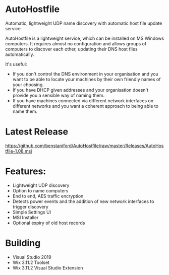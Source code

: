 # AutoHostfile
Automatic, lightweight UDP name discovery with automatic host file update service

AutoHostfile is a lightweight service, which can be installed on MS Windows computers. It requires almost no configuration and allows groups of computers to discover each other, updating their DNS host files automatically.

It's useful:

* If you don't control the DNS environment in your organisation and you want to be able to locate your machines by their own friendly names of your choosing.
* If you have DHCP given addresses and your organisation doesn't provide you a sensible way of naming them.
* If you have machines connected via different network interfaces on different networks and you want a coherent approach to being able to name them.

# Latest Release

https://github.com/benstaniford/AutoHostfile/raw/master/Releases/AutoHostfile-1.08.msi

# Features:

* Lightweight UDP discovery
* Option to name computers
* End to end, AES traffic encryption
* Detects power events and the addition of new network interfaces to trigger discovery
* Simple Settings UI
* MSI Installer
* Optional expiry of old host records

# Building

* Visual Studio 2019
* Wix 3.11.2 Toolset
* Wix 3.11.2 Visual Studio Extension
